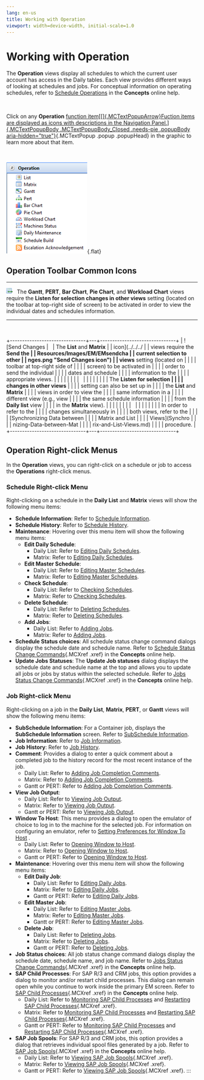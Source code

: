 ```yaml
---
lang: en-us
title: Working with Operation
viewport: width=device-width, initial-scale=1.0
---
```


#  Working with Operation

The **Operation** views display all schedules to which the current user
account has access in the Daily tables. Each view provides different
ways of looking at schedules and jobs. For conceptual information on
operating schedules, refer to [Schedule Operations](../../Concepts/Schedule-Operations.md) in
the **Concepts** online help.

 

Click on any **Operation** [function item[[]{.MCTextPopupArrow}Fuction items are displayed as icons with descriptions in the Navigation
Panel.]{.MCTextPopupBody .MCTextPopupBody_Closed .needs-pie .popupBody
aria-hidden="true"}](javascript:void(0)){.MCTextPopup .popup .popupHead}
in the graphic to learn more about that item.

 

![Operation Topic](../../../Resources/Images/EM/EMoperationmenu.png "Operation Topic"){.flat}

## Operation Toolbar Common Icons

  ----------------------------------------------------------------------------------------------------------- --- -----------------------------------------------------------------------------------------------------------------------------------------------------------------------------------------------------------------------------------------------------------------------------------------------
  ![Listen for Changes icon](../../../Resources/Images/EM/EMlistenforchanges.png "Listen for Changes icon")       The **Gantt**, **PERT**, **Bar Chart**, **Pie Chart**, and **Workload Chart** views require the **Listen for selection changes in other views** setting (located on the toolbar at top-right side of screen) to be activated in order to view the individual dates and schedules information.
  ----------------------------------------------------------------------------------------------------------- --- -----------------------------------------------------------------------------------------------------------------------------------------------------------------------------------------------------------------------------------------------------------------------------------------------

 

+-------------------------------+---+-------------------------------+
| ![Send Changes                |   | The **List** and **Matrix**   | | icon](../../../               |   | views require the **Send the  |
| Resources/Images/EM/EMsendcha |   | current selection to other    |
| nges.png "Send Changes icon") |   | views** setting (located on   |
|                               |   | toolbar at top-right side of  |
|                               |   | screen) to be activated in    |
|                               |   | order to send the individual  |
|                               |   | dates and schedule            |
|                               |   | information to the            |
|                               |   | appropriate views.            |
|                               |   |                               |
|                               |   |                               |
|                               |   |                               |
|                               |   | The **Listen for selection    |
|                               |   | changes in other views**      |
|                               |   | setting can also be set up in |
|                               |   | the **List** and **Matrix**   |
|                               |   | views in order to view the    |
|                               |   | same information in a         |
|                               |   | different view (e.g., view    |
|                               |   | the same schedule information |
|                               |   | from the **Daily list** view  |
|                               |   | in the **Matrix** view).      |
|                               |   |                               |
|                               |   |                               |
|                               |   |                               |
|                               |   | In order to refer to the      |
|                               |   | changes simultaneously in     |
|                               |   | both views, refer to the      |
|                               |   | [Synchronizing Data between   | |                               |   | Matrix and List               |
|                               |   | Views](Synchro                |
|                               |   | nizing-Data-between-Mat |
|                               |   | rix-and-List-Views.md) |
|                               |   | procedure.                    |
+-------------------------------+---+-------------------------------+

## Operation Right-click Menus

In the **Operation** views, you can right-click on a schedule or job to
access the **Operations** right-click menus.

### Schedule Right-click Menu

Right-clicking on a schedule in the **Daily List** and **Matrix** views
will show the following menu items:

-   **Schedule Information**: Refer to [Schedule     Information](Schedule-Information.md).
-   **Schedule History**: Refer to [Schedule     History](Schedule-History.md).
-   **Maintenance**: Hovering over this menu item will show the
    following menu items:
    -   **Edit Daily Schedule**:
        -   Daily List: Refer to [Editing Daily             Schedules](Performing-Schedule-Procedures-List.md#Editing).
        -   Matrix: Refer to [Editing Daily             Schedules](Performing-Schedule-Procedures-Matrix.md#Editing).
    -   **Edit Master Schedule**:
        -   Daily List: Refer to [Editing Master             Schedules](Performing-Schedule-Procedures-List.md#Editing2).
        -   Matrix: Refer to [Editing Master             Schedules](Performing-Schedule-Procedures-Matrix.md#Editing2).
    -   **Check Schedule**:
        -   Daily List: Refer to [Checking             Schedules](Performing-Schedule-Procedures-List.md#Checking).
        -   Matrix: Refer to [Checking             Schedules](Performing-Schedule-Procedures-Matrix.md#Checking).
    -   **Delete Schedule**:
        -   Daily List: Refer to [Deleting             Schedules](Performing-Schedule-Procedures-List.md#Deleting).
        -   Matrix: Refer to [Deleting             Schedules](Performing-Schedule-Procedures-Matrix.md#Deleting).
    -   **Add Jobs**:
        -   Daily List: Refer to [Adding             Jobs](Performing-Schedule-Procedures-List.md#Adding).
        -   Matrix: Refer to [Adding             Jobs](Performing-Schedule-Procedures-Matrix.md#Adding).
-   **Schedule Status choices**: All schedule status change command
    dialogs display the schedule date and schedule name. Refer to
    [Schedule Status Change     Commands](../../Concepts/Schedule-and-Job-Status-Change-Commands.md#Schedule){.MCXref
    .xref} in the **Concepts** online help.
-   **Update Jobs Statuses**: The **Update Job statuses** dialog
    displays the schedule date and schedule name at the top and allows
    you to update all jobs or jobs by status within the selected
    schedule. Refer to [Jobs Status Change     Commands](../../Concepts/Schedule-and-Job-Status-Change-Commands.md#Jobs){.MCXref
    .xref} in the **Concepts** online help.

### Job Right-click Menu

Right-clicking on a job in the **Daily List**, **Matrix**, **PERT**, or
**Gantt** views will show the following menu items:

-   **SubSchedule Information**: For a Container job, displays the
    **SubSchedule Information** screen. Refer to [SubSchedule     Information](SubSchedule-Information.md).
-   **Job Information**: Refer to [Job     Information](Job-Information.md).
-   **Job History**: Refer to [Job History](Job-History.md).
-   **Comment**: Provides a dialog to enter a quick comment about a
    completed job to the history record for the most recent instance of
    the job.
    -   Daily List: Refer to [Adding Job Completion         Comments](Performing-Job-Procedures-List.md#Adding).
    -   Matrix: Refer to [Adding Job Completion         Comments](Performing-Job-Procedures-Matrix.md#Adding).
    -   Gantt or PERT: Refer to [Adding Job Completion         Comments](Performing-Job-Procedures-Gantt.md#Adding).
-   **View Job Output**:
    -   Daily List: Refer to [Viewing Job         Output](Performing-Job-Procedures-List.md#Viewing).
    -   Matrix: Refer to [Viewing Job         Output](Performing-Job-Procedures-Matrix.md#Viewing).
    -   Gantt or PERT: Refer to [Viewing Job         Output](Performing-Job-Procedures-Gantt.md#Viewing).
-   **Window To Host**: This menu provides a dialog to open the emulator
    of choice to log in to the machine for the selected job. For
    information on configuring an emulator, refer to [Setting     Preferences for Window To
    Host](Preferences-for-Windows-To-Host.md) .
    -   Daily List: Refer to [Opening Window to         Host](Performing-Job-Procedures-List.md#Opening).
    -   Matrix: Refer to [Opening Window to         Host](Performing-Job-Procedures-Matrix.md#Opening).
    -   Gantt or PERT: Refer to [Opening Window to         Host](Performing-Job-Procedures-Gantt.md#Opening).
-   **Maintenance**: Hovering over this menu item will show the
    following menu items:
    -   **Edit Daily Job**:
        -   Daily List: Refer to [Editing Daily             Jobs](Performing-Job-Procedures-List.md#Editing2).
        -   Matrix: Refer to [Editing Daily             Jobs](Performing-Job-Procedures-Matrix.md#Editing2).
        -   Gantt or PERT: Refer to [Editing Daily             Jobs](Performing-Job-Procedures-Gantt.md#Editing2).
    -   **Edit Master Job**:
        -   Daily List: Refer to [Editing Master             Jobs](Performing-Job-Procedures-List.md#Editing).
        -   Matrix: Refer to [Editing Master             Jobs](Performing-Job-Procedures-Matrix.md#Editing).
        -   Gantt or PERT: Refer to [Editing Master             Jobs](Performing-Job-Procedures-Gantt.md#Editing).
    -   **Delete Job**:
        -   Daily List: Refer to [Deleting             Jobs](Performing-Job-Procedures-List.md#Deleting).
        -   Matrix: Refer to [Deleting             Jobs](Performing-Job-Procedures-Matrix.md#Deleting).
        -   Gantt or PERT: Refer to [Deleting             Jobs](Performing-Job-Procedures-Gantt.md#Deleting).
-   **Job Status choices**: All job status change command dialogs
    display the schedule date, schedule name, and job name. Refer to
    [Jobs Status Change     Commands](../../Concepts/Schedule-and-Job-Status-Change-Commands.md#Jobs){.MCXref
    .xref} in the **Concepts** online help.
-   **SAP Child Processes**: For SAP R/3 and CRM jobs, this option
    provides a dialog to monitor and/or restart child processes. This
    dialog can remain open while you continue to work inside the primary
    EM screen. Refer to [SAP Child     Processes](../../Concepts/SAP-Job-Menu-Options.md#SAP){.MCXref
    .xref} in the **Concepts** online help.
    -   Daily List: Refer to [Monitoring SAP Child         Processes](Performing-Job-Procedures-List.md#Monitori) and
        [Restarting SAP Child         Processes](Performing-Job-Procedures-List.md#Restarti){.MCXref
        .xref}.
    -   Matrix: Refer to [Monitoring SAP Child         Processes](Performing-Job-Procedures-Matrix.md#Monitori)
        and [Restarting SAP Child         Processes](Performing-Job-Procedures-Matrix.md#Restarti){.MCXref
        .xref}.
    -   Gantt or PERT: Refer to [Monitoring SAP Child         Processes](Performing-Job-Procedures-Gantt.md#Monitori)
        and [Restarting SAP Child         Processes](Performing-Job-Procedures-Gantt.md#Restarti){.MCXref
        .xref}.
-   **SAP Job Spools**: For SAP R/3 and CRM jobs, this option provides a
    dialog that retrieves individual spool files generated by a job.
    Refer to [SAP Job     Spools](../../Concepts/SAP-Job-Menu-Options.md#SAP2){.MCXref
    .xref} in the **Concepts** online help.
    -   Daily List: Refer to [Viewing SAP Job         Spools](Performing-Job-Procedures-List.md#Viewing2){.MCXref
        .xref}.
    -   Matrix: Refer to [Viewing SAP Job         Spools](Performing-Job-Procedures-Matrix.md#Viewing2){.MCXref
        .xref}.
    -   Gantt or PERT: Refer to [Viewing SAP Job         Spools](Performing-Job-Procedures-Gantt.md#Viewing2){.MCXref
        .xref}.
:::

 

